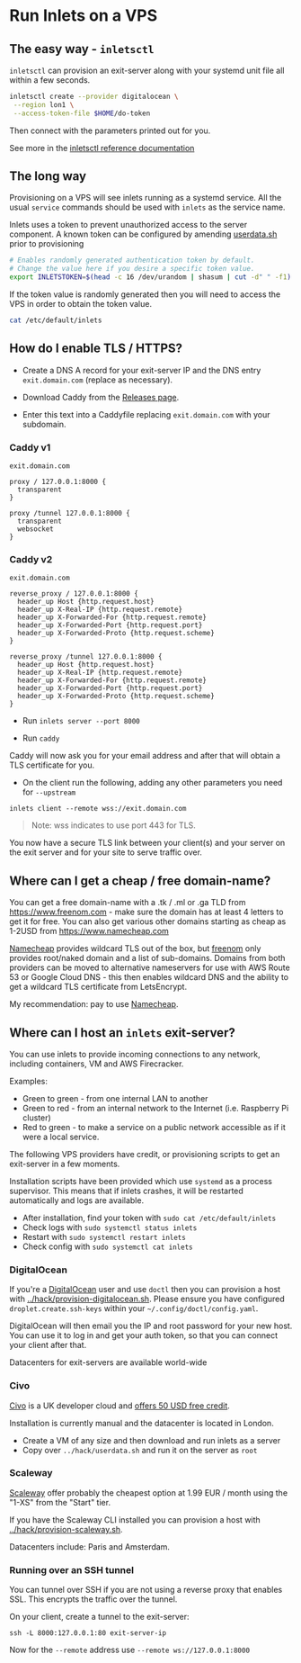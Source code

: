 # Run Inlets on a VPS

## The easy way - `inletsctl`

`inletsctl` can provision an exit-server along with your systemd unit file all within a few seconds.

```bash
inletsctl create --provider digitalocean \
 --region lon1 \
 --access-token-file $HOME/do-token
```

Then connect with the parameters printed out for you.

See more in the [inletsctl reference documentation](https://docs.inlets.dev/#/tools/inletsctl?id=inletsctl-reference-documentation)

## The long way

Provisioning on a VPS will see inlets running as a systemd service.  All the usual `service` commands should be used with `inlets` as the service name.

Inlets uses a token to prevent unauthorized access to the server component.  A known token can be configured by amending [userdata.sh](../hack/userdata.sh) prior to provisioning

```sh
# Enables randomly generated authentication token by default.
# Change the value here if you desire a specific token value.
export INLETSTOKEN=$(head -c 16 /dev/urandom | shasum | cut -d" " -f1)
```

If the token value is randomly generated then you will need to access the VPS in order to obtain the token value.

```sh
cat /etc/default/inlets
```

## How do I enable TLS / HTTPS?

* Create a DNS A record for your exit-server IP and the DNS entry `exit.domain.com` (replace as necessary).

* Download Caddy from the [Releases page](https://github.com/mholt/caddy/releases).

* Enter this text into a Caddyfile replacing `exit.domain.com` with your subdomain.

### Caddy v1
```Caddyfile
exit.domain.com

proxy / 127.0.0.1:8000 {
  transparent
}

proxy /tunnel 127.0.0.1:8000 {
  transparent
  websocket
}
```

### Caddy v2
```Caddyfile
exit.domain.com

reverse_proxy / 127.0.0.1:8000 {
  header_up Host {http.request.host}
  header_up X-Real-IP {http.request.remote}
  header_up X-Forwarded-For {http.request.remote}
  header_up X-Forwarded-Port {http.request.port}
  header_up X-Forwarded-Proto {http.request.scheme}
}

reverse_proxy /tunnel 127.0.0.1:8000 {
  header_up Host {http.request.host}
  header_up X-Real-IP {http.request.remote}
  header_up X-Forwarded-For {http.request.remote}
  header_up X-Forwarded-Port {http.request.port}
  header_up X-Forwarded-Proto {http.request.scheme}
}
```

* Run `inlets server --port 8000`

* Run `caddy`

Caddy will now ask you for your email address and after that will obtain a TLS certificate for you.

* On the client run the following, adding any other parameters you need for `--upstream`

```
inlets client --remote wss://exit.domain.com
```

> Note: wss indicates to use port 443 for TLS.

You now have a secure TLS link between your client(s) and your server on the exit server and for your site to serve traffic over.

## Where can I get a cheap / free domain-name?

You can get a free domain-name with a .tk / .ml or .ga TLD from https://www.freenom.com - make sure the domain has at least 4 letters to get it for free. You can also get various other domains starting as cheap as 1-2USD from https://www.namecheap.com

[Namecheap](https://www.namecheap.com) provides wildcard TLS out of the box, but [freenom](https://www.freenom.com) only provides root/naked domain and a list of sub-domains. Domains from both providers can be moved to alternative nameservers for use with AWS Route 53 or Google Cloud DNS - this then enables wildcard DNS and the ability to get a wildcard TLS certificate from LetsEncrypt.

My recommendation: pay to use [Namecheap](https://www.namecheap.com).

## Where can I host an `inlets` exit-server?

You can use inlets to provide incoming connections to any network, including containers, VM and AWS Firecracker.

Examples:

* Green to green - from one internal LAN to another
* Green to red - from an internal network to the Internet (i.e. Raspberry Pi cluster)
* Red to green - to make a service on a public network accessible as if it were a local service.

The following VPS providers have credit, or provisioning scripts to get an exit-server in a few moments.

Installation scripts have been provided which use `systemd` as a process supervisor. This means that if inlets crashes, it will be restarted automatically and logs are available.

* After installation, find your token with `sudo cat /etc/default/inlets`
* Check logs with `sudo systemctl status inlets`
* Restart with `sudo systemctl restart inlets`
* Check config with `sudo systemctl cat inlets`

### DigitalOcean

If you're a [DigitalOcean](https://www.digitalocean.com) user and use `doctl` then you can provision a host with [../hack/provision-digitalocean.sh](../hack/provision-digitalocean.sh).  Please ensure you have configured `droplet.create.ssh-keys` within your `~/.config/doctl/config.yaml`.

DigitalOcean will then email you the IP and root password for your new host. You can use it to log in and get your auth token, so that you can connect your client after that.

Datacenters for exit-servers are available world-wide

### Civo

[Civo](https://www.civo.com/) is a UK developer cloud and [offers 50 USD free credit](http://bit.ly/2Lx9d2o).

Installation is currently manual and the datacenter is located in London.

* Create a VM of any size and then download and run inlets as a server
* Copy over `../hack/userdata.sh` and run it on the server as `root`

### Scaleway

[Scaleway](https://www.scaleway.com/) offer probably the cheapest option at 1.99 EUR / month using the "1-XS" from the "Start" tier.

If you have the Scaleway CLI installed you can provision a host with [../hack/provision-scaleway.sh](../hack/provision-scaleway.sh).

Datacenters include: Paris and Amsterdam.

### Running over an SSH tunnel

You can tunnel over SSH if you are not using a reverse proxy that enables SSL. This encrypts the traffic over the tunnel.

On your client, create a tunnel to the exit-server:

```
ssh -L 8000:127.0.0.1:80 exit-server-ip
```

Now for the `--remote` address use `--remote ws://127.0.0.1:8000`

